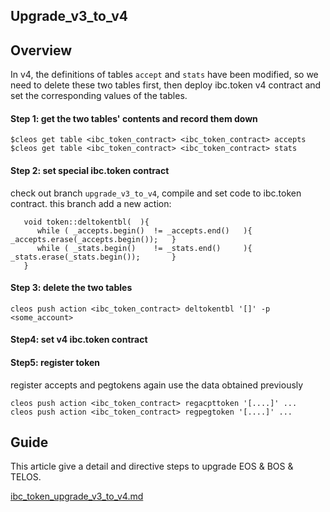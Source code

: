 Upgrade_v3_to_v4
----------------
## Overview

In v4, the definitions of tables `accept` and `stats` have been modified, 
so we need to delete these two tables first, then deploy ibc.token v4 contract and set the corresponding values of the tables.

#### Step 1: get the two tables' contents and record them down
``` 
$cleos get table <ibc_token_contract> <ibc_token_contract> accepts
$cleos get table <ibc_token_contract> <ibc_token_contract> stats
```

#### Step 2: set special ibc.token contract
check out branch `upgrade_v3_to_v4`, compile and set code to ibc.token contract.
this branch add a new action:
```code
   void token::deltokentbl(  ){
      while ( _accepts.begin()  != _accepts.end()   ){ _accepts.erase(_accepts.begin());   }
      while ( _stats.begin()    != _stats.end()     ){ _stats.erase(_stats.begin());       }
   }
```

#### Step 3: delete the two tables
``` 
cleos push action <ibc_token_contract> deltokentbl '[]' -p <some_account>
```

#### Step4: set v4 ibc.token contract

#### Step5: register token
register accepts and pegtokens again use the data obtained previously
``` 
cleos push action <ibc_token_contract> regacpttoken '[....]' ...
cleos push action <ibc_token_contract> regpegtoken '[....]' ...
```

## Guide

This article give a detail and directive steps to upgrade EOS & BOS & TELOS.

[ibc_token_upgrade_v3_to_v4.md](mainnet_upgrade/ibc_token_upgrade_v3_to_v4.md)